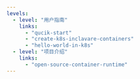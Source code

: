 ```yaml
---
levels:
  - level: "用户指南"
    links:
      - "qucik-start"
      - "create-k8s-inclavare-containers"
      - "hello-world-in-k8s"
  - level: "项目介绍"
    links:
      - "open-source-container-runtime"
---
```

